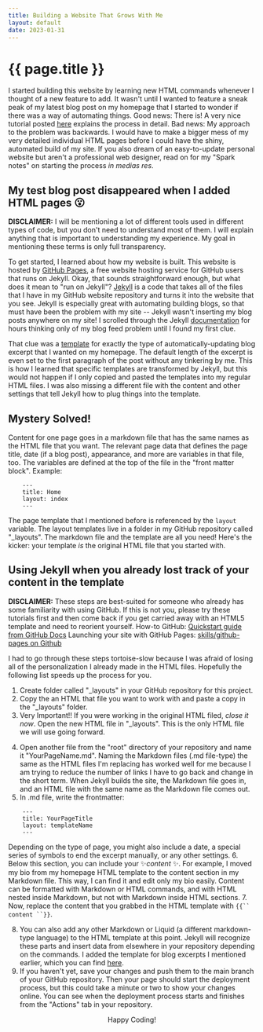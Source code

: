 ```yaml
---
title: Building a Website That Grows With Me
layout: default
date: 2023-01-31
---
```


# {{ page.title }}

I started building this website by learning new HTML commands whenever I thought of a new feature to add. It wasn't until I wanted to feature a sneak peak of my latest blog post on my homepage that I started to wonder if there was a way of automating things. Good news: There is! A very nice tutorial posted [here](https://jekyllrb.com/tutorials/convert-site-to-jekyll/) explains the process in detail. Bad news: My approach to the problem was backwards. I would have to make a bigger mess of my very detailed individual HTML pages before I could have the shiny, automated build of my site. If you also dream of an easy-to-update personal website but aren't a professional web designer, read on for my "Spark notes" on starting the process *in medias res*.

## My test blog post disappeared when I added HTML pages 😮 

**DISCLAIMER:** I will be mentioning a lot of different tools used in different types of code, but you don't need to understand most of them. I will explain anything that is important to understanding my experience. My goal in mentioning these terms is only full transparency.

To get started, I learned about how my website is built. This website is hosted by [GitHub Pages](https://pages.github.com/), a free website hosting service for GitHub users that runs on Jekyll. Okay, that sounds straightforward enough, but what does it mean to "run on Jekyll"? [Jekyll](https://jekyllrb.com/) is a code that takes all of the files that I have in my GitHub website repository and turns it into the website that you see. Jekyll is especially great with automating building blogs, so that must have been the problem with my site -- Jekyll wasn't inserting my blog posts anywhere on my site! I scrolled through the Jekyll [documentation](https://jekyllrb.com/docs/) for hours thinking only of my blog feed problem until I found my first clue.

That clue was a [template](https://jekyllrb.com/docs/posts/#post-excerpts) for exactly the type of automatically-updating blog excerpt that I wanted on my homepage. The default length of the excerpt is even set to the first paragraph of the post without any tinkering by me. This is how I learned that specific templates are transformed by Jekyll, but this would not happen if I only copied and pasted the templates into my regular HTML files. I was also missing a different file with the content and other settings that tell Jekyll how to plug things into the template.

## Mystery Solved!

Content for one page goes in a markdown file that has the same names as the HTML file that you want. The relevant page data that defines the page title, date (if a blog post), appearance, and more are variables in that file, too. The variables are defined at the top of the file in the "front matter block". Example:
~~~
    ---
    title: Home
    layout: index
    ---
~~~
The page template that I mentioned before is referenced by the `layout` variable. The layout templates live in a folder in my GitHub repository called "_layouts". The markdown file and the template are all you need! Here's the kicker: your template *is* the original HTML file that you started with.

## Using Jekyll when you already lost track of your content in the template

**DISCLAIMER:** These steps are best-suited for someone who already has some familiarity with using GitHub. If this is not you, please try these tutorials first and then come back if you get carried away with an HTML5 template and need to reorient yourself.
How-to GitHub: [Quickstart guide from GitHub Docs](https://docs.github.com/en/get-started/quickstart)
Launching your site with GitHub Pages: [skills/github-pages on Github](https://github.com/skills/github-pages)

I had to go through these steps tortoise-slow because I was afraid of losing all of the personalization I already made in the HTML files. Hopefully the following list speeds up the process for you.

1. Create folder called "_layouts" in your GitHub repository for this project.
2. Copy the an HTML that file you want to work with and paste a copy in the "_layouts" folder.
3. Very Important!! If you were working in the original HTML filed, *close it now*. Open the new HTML file in "_layouts". This is the only HTML file we will use going forward.
<!-- Ask MacKenzie if she can try out these steps and if they don't work, does she need to delete/move the old HTML file first? -->
4. Open another file from the "root" directory of your repository and name it "YourPageName.md". Naming the Markdown files (.md file-type) the same as the HTML files I'm replacing has worked well for me because I am trying to reduce the number of links I have to go back and change in the short term. When Jekyll builds the site, the Markdown file goes in, and an HTML file with the same name as the Markdown file comes out.
5. In .md file, write the frontmatter:
~~~
    ---
    title: YourPageTitle
    layout: templateName
    ---
~~~
Depending on the type of page, you might also include a date, a special series of symbols to end the excerpt manually, or any other settings.
6. Below this section, you can include your ✨*content* ✨. For example, I moved my bio from my homepage HTML template to the content section in my Markdown file. This way, I can find it and edit only my bio easily. Content can be formatted with Markdown or HTML commands, and with HTML nested inside Markdown, but not with Markdown inside HTML sections. 
7. Now, replace the content that you grabbed in the HTML template with `{{`` content ``}}`.
<!-- Might need to add another step here about fixing absolute links (and href's) that link to assets and stylesheets -->
8. You can also add any other Markdown or Liquid (a different markdown-type language) to the HTML template at this point. Jekyll will recognize these parts and insert data from elsewhere in your repository depending on the commands. I added the template for blog excerpts I mentioned earlier, which you can find [here](https://jekyllrb.com/docs/posts/#post-excerpts).
9. If you haven't yet, save your changes and push them to the main branch of your GitHub repository. Then your page should start the deployment process, but this could take a minute or two to show your changes online. You can see when the deployment process starts and finishes from the "Actions" tab in your repository.

<center>Happy Coding!</center>